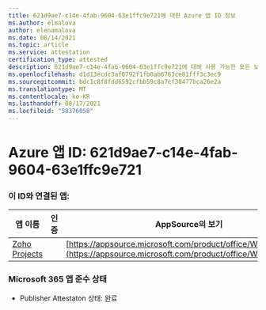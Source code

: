 ```yaml
---
title: 621d9ae7-c14e-4fab-9604-63e1ffc9e721에 대한 Azure 앱 ID 정보
ms.author: elmalova
author: elenamalova
ms.date: 08/14/2021
ms.topic: article
ms.service: attestation
certification_type: attested
description: 621d9ae7-c14e-4fab-9604-63e1ffc9e721에 대해 사용 가능한 모든 보안 및 규정 준수 정보입니다.
ms.openlocfilehash: d1d13ecdc3af6792f1fb0ab6763ce81fff3c3ec9
ms.sourcegitcommit: bdc1c8f8fdd6592cfbb59c8a7cf38477bca26e2a
ms.translationtype: MT
ms.contentlocale: ko-KR
ms.lasthandoff: 08/17/2021
ms.locfileid: "58376058"
---
```

# <a name="azure-app-id-621d9ae7-c14e-4fab-9604-63e1ffc9e721"></a>Azure 앱 ID: 621d9ae7-c14e-4fab-9604-63e1ffc9e721


### <a name="apps-associated-with-this-id"></a>이 ID와 연결된 앱:
| **앱 이름** | **인증** | **AppSource의 보기** |
|--------------|---------------|-----------------------|
| [Zoho Projects](https://docs.microsoft.com/microsoft-365-app-certification/forward/WA104381668) |  | [https://appsource.microsoft.com/product/office/WA104381668](https://appsource.microsoft.com/product/office/WA104381668) |

### <a name="microsoft-365-app-compliance-status"></a>Microsoft 365 앱 준수 상태
- Publisher Attestaton 상태: 완료
